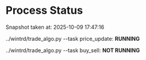 # Process Status

Snapshot taken at: 2025-10-09 17:47:16

../wintrd/trade_algo.py --task price_update: **RUNNING**

../wintrd/trade_algo.py --task buy_sell: **NOT RUNNING**


